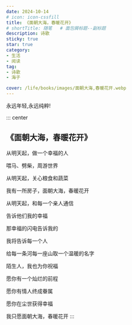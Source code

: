 ```yaml
---
date: 2024-10-14
# icon: icon-cssfill
title: 《面朝大海，春暖花开》
# shortTitle: 随笔   # 面包屑标题--副标题
description: 诗歌
sticky: true
star: true
category:
- 生活
- 阅读
tag:
- 诗歌
- 海子

cover: /life/books/images/面朝大海,春暖花开.webp
---
```

永远年轻,永远纯粹!
<!-- more -->


::: center

## 《面朝大海，春暖花开》

从明天起，做一个幸福的人

喂马、劈柴，周游世界

从明天起，关心粮食和蔬菜

我有一所房子，面朝大海，春暖花开

从明天起，和每一个亲人通信

告诉他们我的幸福

那幸福的闪电告诉我的

我将告诉每一个人

给每一条河每一座山取一个温暖的名字

陌生人，我也为你祝福

愿你有一个灿烂的前程

愿你有情人终成眷属

愿你在尘世获得幸福

我只愿面朝大海，春暖花开
:::


